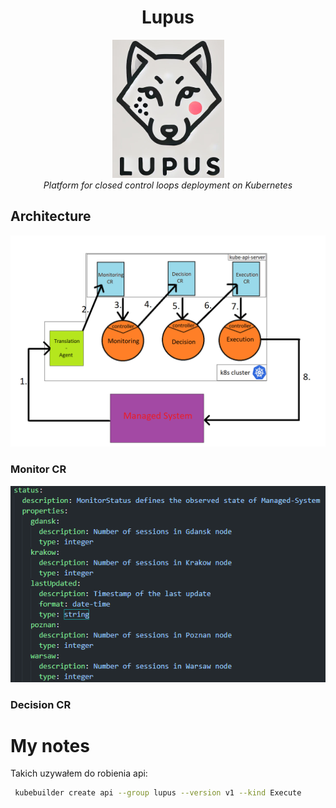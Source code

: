 <h1 align="center">Lupus</h1>

<p align="center">
  <img src="logo.png"/>
  <br>
  <i>Platform for closed control loops deployment on Kubernetes</i>
  <br>
</p>

## Architecture

![](../img/3.png)

### Monitor CR

![](../img/4.png)

### Decision CR

# My notes

Takich uzywałem do robienia api:

```sh
 kubebuilder create api --group lupus --version v1 --kind Execute
```